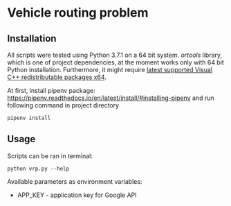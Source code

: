 # Vehicle routing problem

## Installation

All scripts were tested using Python 3.7.1 on a 64 bit system.
*ortools* library, which is one of project dependencies, 
at the moment works only with 64 bit Python installation. Furthermore, it might require 
[latest supported Visual C++ redistributable packages x64](https://support.microsoft.com/en-us/help/2977003/the-latest-supported-visual-c-downloads).

At first, install pipenv package:
https://pipenv.readthedocs.io/en/latest/install/#installing-pipenv
and run following command in project directory
```
pipenv install
```

## Usage

Scripts can be ran in terminal:

```
python vrp.py --help
```

Available parameters as environment variables:
- APP_KEY - application key for Google API